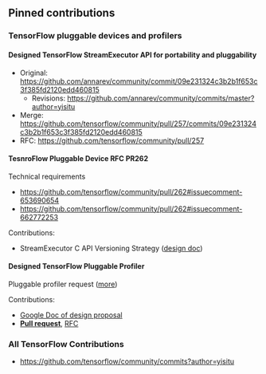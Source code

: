 ## Pinned contributions

### TensorFlow pluggable devices and profilers

#### Designed TensorFlow StreamExecutor API for portability and pluggability
* Original: https://github.com/annarev/community/commit/09e231324c3b2b1f653c3f385fd2120edd460815
  * Revisions: https://github.com/annarev/community/commits/master?author=yisitu
* Merge: https://github.com/tensorflow/community/pull/257/commits/09e231324c3b2b1f653c3f385fd2120edd460815
* RFC: https://github.com/tensorflow/community/pull/257

#### TesnroFlow Pluggable Device RFC PR262
Technical requirements
* https://github.com/tensorflow/community/pull/262#issuecomment-653690654
* https://github.com/tensorflow/community/pull/262#issuecomment-662772253

Contributions:
* StreamExecutor C API Versioning Strategy ([design doc](https://github.com/tensorflow/community/blob/2c53747396d1d3917f0801678c8378bfe97f2116/rfcs/20200612-stream-executor-c-api/C_API_versioning_strategy.md#by-value-inspection))

#### Designed TensorFlow Pluggable Profiler

Pluggable profiler request ([more](https://github.com/tensorflow/community/pull/262#issuecomment-670037215))

Contributions:
* [Google Doc of design proposal](https://docs.google.com/document/d/1-p90eGbcrui7bKVNEKcu1uQn5nyLi4uTW1wSXxH4wo4/edit?resourcekey=0-don3IDO-IIMnpS8XloQNuQ)
* [**Pull request**](https://github.com/tensorflow/community/pull/389), [RFC](https://github.com/tensorflow/community/blob/master/rfcs/20210513-pluggable-profiler-for-tensorflow.md)

### All TensorFlow Contributions
* https://github.com/tensorflow/community/commits?author=yisitu
